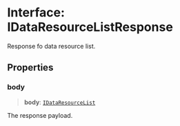 # Interface: IDataResourceListResponse

Response fo data resource list.

## Properties

### body

> **body**: [`IDataResourceList`](IDataResourceList.md)

The response payload.
